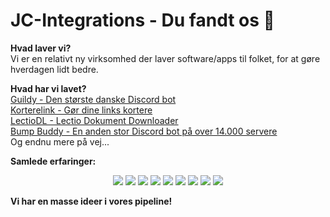 # JC-Integrations - Du fandt os 👋  

**Hvad laver vi?**  
Vi er en relativt ny virksomhed der laver software/apps til folket, for at gøre hverdagen lidt bedre.  

**Hvad har vi lavet?**  
[Guildy - Den største danske Discord bot](https://guildy.dk)  
[Korterelink - Gør dine links kortere](https://korterelink.dk)  
[LectioDL - Lectio Dokument Downloader](https://github.com/JC-Integrations/LectioDL)  
[Bump Buddy - En anden stor Discord bot på over 14.000 servere](https://bumpbuddy.xyz/invite)  
Og endnu mere på vej...

**Samlede erfaringer:**  
<p align="center">
<img src="https://img.shields.io/badge/-HTML5-black?style=for-the-badge&logo=HTML5" />
<img src="https://img.shields.io/badge/CSS-black?style=for-the-badge&logo=css3&logoColor=#1572B6" />
<img src="https://img.shields.io/badge/Windows-black?style=for-the-badge&logo=Windows" />
<img src="https://img.shields.io/badge/Linux-black?style=for-the-badge&logo=Linux" />
<img src="https://img.shields.io/badge/Python-black?style=for-the-badge&logo=Python" />
<img src="https://img.shields.io/badge/Dart-black?style=for-the-badge&logo=Dart" />
<img src="https://img.shields.io/badge/CSharp-black?style=for-the-badge&logo=CSharp" />
<img src="https://img.shields.io/badge/Docker-black?style=for-the-badge&logo=Docker" />
<img src="https://img.shields.io/badge/Rust-black?style=for-the-badge&logo=Rust" />
</p>
</details>


**Vi har en masse ideer i vores pipeline!**
